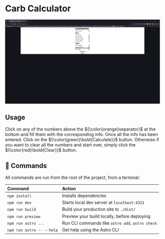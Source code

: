 # Carb Calculator

![Alt text](image.png)

## Usage

Click on any of the numbers above the ${\color{orange}separator}$ at the bottom and fill them with the corresponding info. Once all the info has been entered. Click on the ${\color{green}\bold{Calculate}}$ button. Otherwise if you want to clear all the numbers and start over, simply click the ${\color{red}\bold{Clear}}$ button.

## 🧞 Commands

All commands are run from the root of the project, from a terminal:

| Command                   | Action                                           |
| :------------------------ | :----------------------------------------------- |
| `npm install`             | Installs dependencies                            |
| `npm run dev`             | Starts local dev server at `localhost:4321`      |
| `npm run build`           | Build your production site to `./dist/`          |
| `npm run preview`         | Preview your build locally, before deploying     |
| `npm run astro ...`       | Run CLI commands like `astro add`, `astro check` |
| `npm run astro -- --help` | Get help using the Astro CLI                     |
